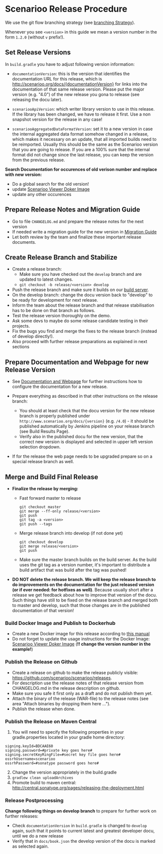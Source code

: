 # Scenarioo Release Procedure

We use the git flow branching strategy (see [branching Strategy](Branching-strategy.md)).

Whenever you see `<version>` in this guide we mean a version number in the form `1.2.0` (without `v` prefix!).

## Set Release Versions

In `build.gradle` you have to adjust following version information:

* `documentationVersion`: this is the version that identifies the documentation URL for this release, which is http://scenarioo.org/docs/{documentationVersion} for links into the documentation of that same release version. Please put the major version (e.g. "4.0") of the new release you gona to release (see releasing the docu later).

* `scenariooApiVersion`: which writer library version to use in this release. If the library has been changed, we have to release it first. Use a non snapshot version for the release in any case!

* `scenariooAggregatedDataFormatVersion`: set it to a new version in case the internal aggregated data format somehow changed in a release, which makes it necessary on an update, that all imported builds need to be reimported. 
Usually this should be the same as the Scenarioo version that you are going to release. If you are a 100% sure that the internal format did not change since the last release, you can keep the version from the previous release.

**Search Documentation for occurences of old verison number and replace with new version:**
* Do a global search for the old version!
* update [Scenarioo Viewer Doker Image](../tutorial/Scenarioo-Viewer-Docker-Image.md)
* update any other occurences 
                   
## Prepare Release Notes and Migration Guide

* Go to file `CHANGELOG.md` and prepare the release notes for the next version
* If needed write a migration guide for the new version in [Migration Guide](../tutorial/Migration-Guide.md)
* Let both review by the team and finalize these important release documents.

## Create Release Branch and Stabilize

* Create a release branch:
  * Make sure you have checked out the `develop` branch and are updated to latest changes.
  * `git checkout -b release/<version> develop`
* Push the release branch and make sure it builds on our [build server](Build-Server).
* On the develop branch: change the docu version back to "develop" to be ready for development for next release.
* Inform the team about the release branch and that release stabilisation has to be done on that branch as follows.
* Test the release version thoroughly on the demo.
* Ask some devs to maybe do some release candidate testing in their projects.
* Fix the bugs you find and merge the fixes to the release branch (instead of develop directly!).
* Also proceed with further release preparations as explained in next sections

## Prepare Documentation and Webpage for new Release Version

* See [Documentation and Webpage](Documentation-and-Webpage.md) for further instructions how to configure the documentation for a new release.
 
* Prepare everything as described in that other instructions on the release branch:
   * You should at least check that the docu version for the new release branch is properly published under `http://www.scenarioo.org/docs/{version}` (e.g. `/4.0`) - it should be published automatically by Jenkins pipeline on your release branch (see Build Results Page).
   * Verify also in the published docu for the new version, that the correct new version is displayed and selected in upper left version selection dropdown.
   
* If for the release the web page needs to be upgraded prepare so on a special release branch as well.
 
## Merge and Build Final Release

* **Finalize the release by merging:**
  * Fast forward master to release
    ```
    git checkout master
    git merge --ff-only release/<version>
    git push
    git tag -a <version>
    git push --tags
    ```
  * Merge release branch into develop (if not done yet)
    ```
    git checkout develop
    git merge release/<version>
    git push
    ```
  * Make sure the master branch builds on the build server. As the build uses the git tag as a version number, it's important to distribute a build artifact that was build after the tag was pushed!

* **DO NOT delete the release branch. We will keep the release branch to do improvements on the documentation for the just released version (or if ever needed: for hotfixes as well)**. Because usually short after a release we get feedback about how to improve that version of the docu. Such things have still to be fixed on the release branch and merged both to master and develop, such that those changes are in the published documentation of that version!

### Build Docker Image and Publish to Dockerhub

* Create a new Docker image for this release according to [this manual](Building-the-Docker-Image)
* Do not forget to update the usage instructions for the Docker Image:     
    [Scenarioo Viewer Doker Image](../tutorial/Scenarioo-Viewer-Docker-Image.md) 
    (**!! change the version number in the example!**)

### Publish the Release on Github

* Create a release on github to make the release publicly visible: https://github.com/scenarioo/scenarioo/releases. 
* For description use the release notes of that release version from CHANGELOG.md in the release description on github.
* Make sure you safe it first only as a draft and do not publish them yet.  
* Attach the binary of the release (WAR-file) to the release notes (see area "Attach binaries by dropping them here ...").
* Publish the release when done.

### Publish the Release on Maven Central

1. You will need to specify the following properties in your gradle.properties located in your gradle home directory:

```
signing.keyId=BDCAAE60
signing.password=#private key goes here#
signing.secretKeyRingFile=#secret key file goes here#
ossrhUsername=scenarioo
ossrhPassword=#sonatype password goes here#
```

2. Change the version appropriately in the build.gradle
3. `gradlew clean uploadArchives`
4. Promote build to maven central:
http://central.sonatype.org/pages/releasing-the-deployment.html

### Release Postprocessing

**Change following things on develop branch** to prepare for further work on further releases:
* Check `documentationVersion` in `build.gradle` is changed to `develop` again, such that it points to current latest and greatest developer docu, until we do a new release
* Verify that in `docs/book.json` the develop version of the docu is marked as selected again.

 
